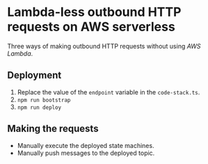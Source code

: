 # Lambda-less outbound HTTP requests on AWS serverless

Three ways of making outbound HTTP requests without using _AWS Lambda_.

## Deployment

1. Replace the value of the `endpoint` variable in the `code-stack.ts`.
1. `npm run bootstrap`
1. `npm run deploy`

## Making the requests

- Manually execute the deployed state machines.
- Manually push messages to the deployed topic.
